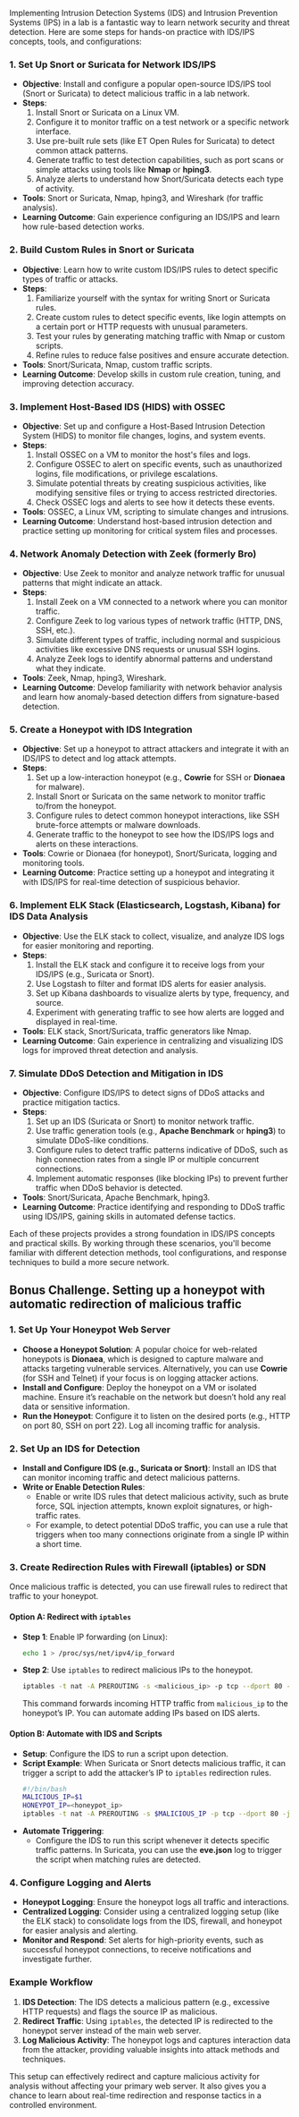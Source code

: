 Implementing Intrusion Detection Systems (IDS) and Intrusion Prevention Systems (IPS) in a lab is a fantastic way to learn network security and threat detection.
Here are some steps for hands-on practice with IDS/IPS concepts, tools, and configurations:

### 1. **Set Up Snort or Suricata for Network IDS/IPS**
   - **Objective**: Install and configure a popular open-source IDS/IPS tool (Snort or Suricata) to detect malicious traffic in a lab network.
   - **Steps**:
      1. Install Snort or Suricata on a Linux VM.
      2. Configure it to monitor traffic on a test network or a specific network interface.
      3. Use pre-built rule sets (like ET Open Rules for Suricata) to detect common attack patterns.
      4. Generate traffic to test detection capabilities, such as port scans or simple attacks using tools like **Nmap** or **hping3**.
      5. Analyze alerts to understand how Snort/Suricata detects each type of activity.
   - **Tools**: Snort or Suricata, Nmap, hping3, and Wireshark (for traffic analysis).
   - **Learning Outcome**: Gain experience configuring an IDS/IPS and learn how rule-based detection works.

### 2. **Build Custom Rules in Snort or Suricata**
   - **Objective**: Learn how to write custom IDS/IPS rules to detect specific types of traffic or attacks.
   - **Steps**:
      1. Familiarize yourself with the syntax for writing Snort or Suricata rules.
      2. Create custom rules to detect specific events, like login attempts on a certain port or HTTP requests with unusual parameters.
      3. Test your rules by generating matching traffic with Nmap or custom scripts.
      4. Refine rules to reduce false positives and ensure accurate detection.
   - **Tools**: Snort/Suricata, Nmap, custom traffic scripts.
   - **Learning Outcome**: Develop skills in custom rule creation, tuning, and improving detection accuracy.

### 3. **Implement Host-Based IDS (HIDS) with OSSEC**
   - **Objective**: Set up and configure a Host-Based Intrusion Detection System (HIDS) to monitor file changes, logins, and system events.
   - **Steps**:
      1. Install OSSEC on a VM to monitor the host's files and logs.
      2. Configure OSSEC to alert on specific events, such as unauthorized logins, file modifications, or privilege escalations.
      3. Simulate potential threats by creating suspicious activities, like modifying sensitive files or trying to access restricted directories.
      4. Check OSSEC logs and alerts to see how it detects these events.
   - **Tools**: OSSEC, a Linux VM, scripting to simulate changes and intrusions.
   - **Learning Outcome**: Understand host-based intrusion detection and practice setting up monitoring for critical system files and processes.

### 4. **Network Anomaly Detection with Zeek (formerly Bro)**
   - **Objective**: Use Zeek to monitor and analyze network traffic for unusual patterns that might indicate an attack.
   - **Steps**:
      1. Install Zeek on a VM connected to a network where you can monitor traffic.
      2. Configure Zeek to log various types of network traffic (HTTP, DNS, SSH, etc.).
      3. Simulate different types of traffic, including normal and suspicious activities like excessive DNS requests or unusual SSH logins.
      4. Analyze Zeek logs to identify abnormal patterns and understand what they indicate.
   - **Tools**: Zeek, Nmap, hping3, Wireshark.
   - **Learning Outcome**: Develop familiarity with network behavior analysis and learn how anomaly-based detection differs from signature-based detection.

### 5. **Create a Honeypot with IDS Integration**
   - **Objective**: Set up a honeypot to attract attackers and integrate it with an IDS/IPS to detect and log attack attempts.
   - **Steps**:
      1. Set up a low-interaction honeypot (e.g., **Cowrie** for SSH or **Dionaea** for malware).
      2. Install Snort or Suricata on the same network to monitor traffic to/from the honeypot.
      3. Configure rules to detect common honeypot interactions, like SSH brute-force attempts or malware downloads.
      4. Generate traffic to the honeypot to see how the IDS/IPS logs and alerts on these interactions.
   - **Tools**: Cowrie or Dionaea (for honeypot), Snort/Suricata, logging and monitoring tools.
   - **Learning Outcome**: Practice setting up a honeypot and integrating it with IDS/IPS for real-time detection of suspicious behavior.

### 6. **Implement ELK Stack (Elasticsearch, Logstash, Kibana) for IDS Data Analysis**
   - **Objective**: Use the ELK stack to collect, visualize, and analyze IDS logs for easier monitoring and reporting.
   - **Steps**:
      1. Install the ELK stack and configure it to receive logs from your IDS/IPS (e.g., Suricata or Snort).
      2. Use Logstash to filter and format IDS alerts for easier analysis.
      3. Set up Kibana dashboards to visualize alerts by type, frequency, and source.
      4. Experiment with generating traffic to see how alerts are logged and displayed in real-time.
   - **Tools**: ELK stack, Snort/Suricata, traffic generators like Nmap.
   - **Learning Outcome**: Gain experience in centralizing and visualizing IDS logs for improved threat detection and analysis.

### 7. **Simulate DDoS Detection and Mitigation in IDS**
   - **Objective**: Configure IDS/IPS to detect signs of DDoS attacks and practice mitigation tactics.
   - **Steps**:
      1. Set up an IDS (Suricata or Snort) to monitor network traffic.
      2. Use traffic generation tools (e.g., **Apache Benchmark** or **hping3**) to simulate DDoS-like conditions.
      3. Configure rules to detect traffic patterns indicative of DDoS, such as high connection rates from a single IP or multiple concurrent connections.
      4. Implement automatic responses (like blocking IPs) to prevent further traffic when DDoS behavior is detected.
   - **Tools**: Snort/Suricata, Apache Benchmark, hping3.
   - **Learning Outcome**: Practice identifying and responding to DDoS traffic using IDS/IPS, gaining skills in automated defense tactics.

Each of these projects provides a strong foundation in IDS/IPS concepts and practical skills. By working through these scenarios, you'll become familiar with different detection methods, tool configurations, and response techniques to build a more secure network.

## Bonus Challenge. Setting up a honeypot with automatic redirection of malicious traffic

### 1. **Set Up Your Honeypot Web Server**
   - **Choose a Honeypot Solution**: A popular choice for web-related honeypots is **Dionaea**, which is designed to capture malware and attacks targeting vulnerable services. Alternatively, you can use **Cowrie** (for SSH and Telnet) if your focus is on logging attacker actions.
   - **Install and Configure**: Deploy the honeypot on a VM or isolated machine. Ensure it’s reachable on the network but doesn’t hold any real data or sensitive information.
   - **Run the Honeypot**: Configure it to listen on the desired ports (e.g., HTTP on port 80, SSH on port 22). Log all incoming traffic for analysis.

### 2. **Set Up an IDS for Detection**
   - **Install and Configure IDS (e.g., Suricata or Snort)**: Install an IDS that can monitor incoming traffic and detect malicious patterns.
   - **Write or Enable Detection Rules**:
     - Enable or write IDS rules that detect malicious activity, such as brute force, SQL injection attempts, known exploit signatures, or high-traffic rates.
     - For example, to detect potential DDoS traffic, you can use a rule that triggers when too many connections originate from a single IP within a short time.

### 3. **Create Redirection Rules with Firewall (iptables) or SDN**
   Once malicious traffic is detected, you can use firewall rules to redirect that traffic to your honeypot.

   #### Option A: Redirect with `iptables`
   - **Step 1**: Enable IP forwarding (on Linux):
     ```bash
     echo 1 > /proc/sys/net/ipv4/ip_forward
     ```
   - **Step 2**: Use `iptables` to redirect malicious IPs to the honeypot.
     ```bash
     iptables -t nat -A PREROUTING -s <malicious_ip> -p tcp --dport 80 -j DNAT --to-destination <honeypot_ip>:80
     ```
     This command forwards incoming HTTP traffic from `malicious_ip` to the honeypot’s IP. You can automate adding IPs based on IDS alerts.

   #### Option B: Automate with IDS and Scripts
   - **Setup**: Configure the IDS to run a script upon detection.
   - **Script Example**: When Suricata or Snort detects malicious traffic, it can trigger a script to add the attacker’s IP to `iptables` redirection rules.
     ```bash
     #!/bin/bash
     MALICIOUS_IP=$1
     HONEYPOT_IP=<honeypot_ip>
     iptables -t nat -A PREROUTING -s $MALICIOUS_IP -p tcp --dport 80 -j DNAT --to-destination $HONEYPOT_IP:80
     ```
   - **Automate Triggering**:
     - Configure the IDS to run this script whenever it detects specific traffic patterns. In Suricata, you can use the **eve.json** log to trigger the script when matching rules are detected.

### 4. **Configure Logging and Alerts**
   - **Honeypot Logging**: Ensure the honeypot logs all traffic and interactions.
   - **Centralized Logging**: Consider using a centralized logging setup (like the ELK stack) to consolidate logs from the IDS, firewall, and honeypot for easier analysis and alerting.
   - **Monitor and Respond**: Set alerts for high-priority events, such as successful honeypot connections, to receive notifications and investigate further.

### Example Workflow
1. **IDS Detection**: The IDS detects a malicious pattern (e.g., excessive HTTP requests) and flags the source IP as malicious.
2. **Redirect Traffic**: Using `iptables`, the detected IP is redirected to the honeypot server instead of the main web server.
3. **Log Malicious Activity**: The honeypot logs and captures interaction data from the attacker, providing valuable insights into attack methods and techniques.

This setup can effectively redirect and capture malicious activity for analysis without affecting your primary web server. It also gives you a chance to learn about real-time redirection and response tactics in a controlled environment.

